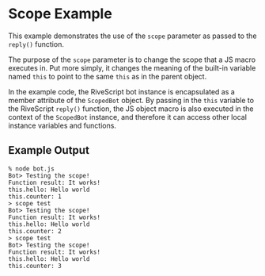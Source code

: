 # Scope Example

This example demonstrates the use of the `scope` parameter as passed to the
`reply()` function.

The purpose of the `scope` parameter is to change the scope that a JS macro
executes in. Put more simply, it changes the meaning of the built-in variable
named `this` to point to the same `this` as in the parent object.

In the example code, the RiveScript bot instance is encapsulated as a member
attribute of the `ScopedBot` object. By passing in the `this` variable to the
RiveScript `reply()` function, the JS object macro is also executed in the
context of the `ScopedBot` instance, and therefore it can access other local
instance variables and functions.

## Example Output

```
% node bot.js
Bot> Testing the scope!
Function result: It works!
this.hello: Hello world
this.counter: 1
> scope test
Bot> Testing the scope!
Function result: It works!
this.hello: Hello world
this.counter: 2
> scope test
Bot> Testing the scope!
Function result: It works!
this.hello: Hello world
this.counter: 3
```
